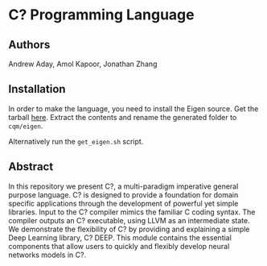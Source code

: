 # C? Programming Language

## Authors
Andrew Aday, Amol Kapoor, Jonathan Zhang

## Installation
In order to make the language, you need to install the Eigen source. Get the tarball [here](http://bitbucket.org/eigen/eigen/get/3.3.4.tar.bz2). Extract the contents and rename the generated folder to `cqm/eigen`.

Alternatively run the `get_eigen.sh` script.

## Abstract
In this repository we present C?, a multi-paradigm imperative general purpose language. C? is designed to provide a foundation for domain specific applications through the development of powerful yet simple libraries. Input to the C? compiler mimics the familiar C coding syntax. The compiler outputs an C? executable, using LLVM as an intermediate state. We demonstrate the flexibility of C? by providing and explaining a simple Deep Learning library, C? DEEP. This module contains the essential components that allow users to quickly and flexibly develop neural networks models in C?.
